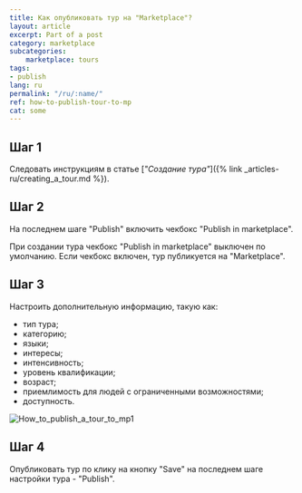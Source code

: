 ```yaml
---
title: Как опубликовать тур на "Marketplace"?
layout: article
excerpt: Part of a post
category: marketplace
subcategories:
    marketplace: tours
tags:
- publish
lang: ru
permalink: "/ru/:name/"
ref: how-to-publish-tour-to-mp
cat: some
---
```


## **Шаг 1**

Следовать инструкциям в статье [*"Создание тура"*]({% link _articles-ru/creating_a_tour.md %}).

## **Шаг 2**

На последнем шаге "Publish" включить чекбокс "Publish in marketplace".

При создании тура чекбокс "Publish in marketplace" выключен по умолчанию. Если чекбокс включен, тур публикуется на "Marketplace".

## **Шаг 3**

Настроить дополнительную информацию, такую как:
- тип тура;
- категорию;
- языки;
- интересы;
- интенсивность;
- уровень квалификации;
- возраст;
- приемлимость для людей с ограниченными возможностями;
- доступность.

![How_to_publish_a_tour_to_mp1](/assets/images/how_to_publish_a_tour_to_mp1.png)

## **Шаг 4**

Опубликовать тур по клику на кнопку "Save" на последнем шаге настройки тура - "Publish".

